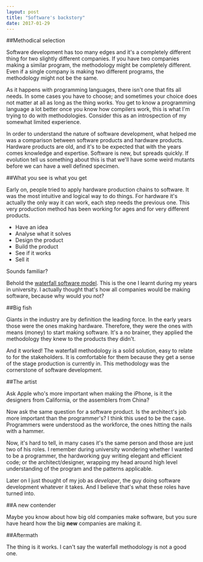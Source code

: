 ```yaml
---
layout: post
title: "Software's backstory"
date: 2017-01-29
---
```


##Methodical selection

Software development has too many edges and it's a completely different thing for two slightly different companies. If you have two companies making a similar program, the methodology might be completely different. Even if a single company is making two different programs, the methodology might not be the same.

As it happens with programming languages, there isn't one that fits all needs. In some cases you have to choose; and sometimes your choice does not matter at all as long as the thing works. You get to know a programming language a lot better once you know how compilers work, this is what I'm trying to do with methodologies. Consider this as an introspection of my somewhat limited experience.

In order to understand the nature of software development, what helped me was a comparison between software products and hardware products. Hardware products are old, and it's to be expected that with the years comes knowledge and expertise. Software is new, but spreads quickly. If evolution tell us something about this is that we'll have some weird mutants before we can have a well defined specimen.

##What you see is what you get

Early on, people tried to apply hardware production chains to software. It was the most intuitive and logical way to do things. For hardware it's actually the only way it can work, each step needs the previous one. This very production method has been working for ages and for very different products.

* Have an idea
* Analyse what it solves
* Design the product
* Build the product
* See if it works
* Sell it

Sounds familiar? 

Behold the [waterfall software model](https://en.wikipedia.org/wiki/Waterfall_model). This is the one I learnt during my years in university. I actually thought that's how all companies would be making software, because why would you not?

##Big fish

Giants in the industry are by definition the leading force. In the early years those were the ones making hardware. Therefore, they were the ones with means (money) to start making software. It's a no brainer, they applied the methodology they knew to the products they didn't. 

And it worked! The waterfall methodology is a solid solution, easy to relate to for the stakeholders. It is comfortable for them because they get a sense of the stage production is currently in. This methodology was the cornerstone of software development. 

##The artist

Ask Apple who's more important when making the iPhone, is it the designers from California, or the assemblers from China?

Now ask the same question for a software product. Is the architect's job more important than the programmer's? I think this used to be the case. Programmers were understood as the workforce, the ones hitting the nails with a hammer.

Now, it's hard to tell, in many cases it's the same person and those are just two of his roles. I remember during university wondering whether I wanted to be a programmer, the hardworking guy writing elegant and efficient code; or the architect/designer, wrapping my head around high level understanding of the program and the patterns applicable. 

Later on I just thought of my job as *developer*, the guy doing software development whatever it takes. And I believe that's what these roles have turned into. 


##A new contender

Maybe you know about how big old companies make software, but you sure have heard how the big **new** companies are making it. 

##Aftermath

The thing is it works. I can't say the waterfall methodology is not a good one. 
